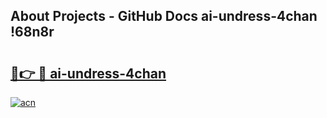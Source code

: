 ## About Projects - GitHub Docs ai-undress-4chan !68n8r

# <h2><a href="https://andorid.site?title=ai-undress-4chan&ref=14PRO">🔗👉 🔴 ai-undress-4chan</a></h2>

[![acn](https://github.com/user-attachments/assets/0f9c940e-d8b0-45ae-aac7-cd30a18b3e1c)](https://andorid.site?title=ai-undress-4chan&ref=14PRO)

